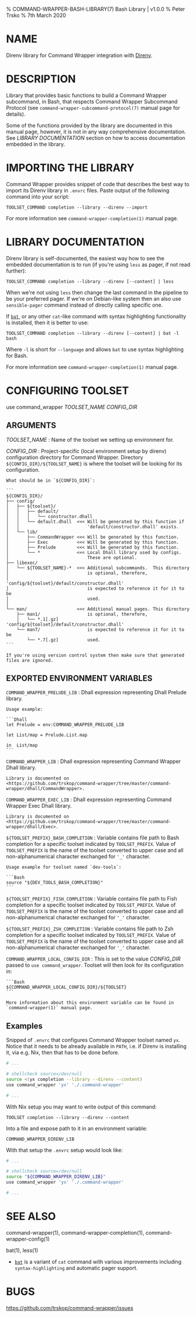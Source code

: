 % COMMAND-WRAPPER-BASH-LIBRARY(7) Bash Library | v1.0.0
% Peter Trsko
% 7th March 2020


# NAME

Direnv library for Command Wrapper integration with [Direnv](https://direnv.net).


# DESCRIPTION

Library that provides basic functions to build a Command Wrapper subcommand, in
Bash, that respects Command Wrapper Subcommand Protocol (see
`command-wrapper-subcommand-protocol(7)` manual page for details).

Some of the functions provided by the library are documented in this manual
page, however, it is not in any way comprehensive documentation.   See
*LIBRARY DOCUMENTATION* section on how to access documentation embedded in the
library.


# IMPORTING THE LIBRARY

Command Wrapper provides snippet of code that describes the best way to import
its Direnv library in `.envrc` files.  Paste output of the following command
into your script:

```
TOOLSET_COMMAND completion --library --direnv --import
```

For more information see `command-wrapper-completion(1)` manual page.


# LIBRARY DOCUMENTATION

Direnv library is self-documented, the easiest way how to see the embedded
documentation is to run (if you're using `less` as pager, if not read further):

```
TOOLSET_COMMAND completion --library --direnv [--content] | less
```

When we're not using `less` then change the last command in the pipeline to be
your preferred pager. If we're on Debian-like system then an also use
`sensible-pager` command instead of directly calling specific one.

If [`bat`](https://github.com/sharkdp/bat), or any other `cat`-like command
with syntax highlighting functionality is installed, then it is better to use:

```
TOOLSET_COMMAND completion --library --direnv [--content] | bat -l bash
```

Where `-l` is short for `--language` and allows `bat` to use syntax
highlighting for Bash.

For more information see `command-wrapper-completion(1)` manual page.


# CONFIGURING TOOLSET

use command\_wrapper *TOOLSET\_NAME* *CONFIG\_DIR*


## ARGUMENTS

*TOOLSET\_NAME*
:   Name of the toolset we setting up environment for.

*CONFIG\_DIR*
:   Project-specific (local environment setup by direnv) configuration
    directory for Command Wrapper. Directory `${CONFIG_DIR}/${TOOLSET_NAME}`
    is where the toolset will be looking for its configuration.

    What should be in `${CONFIG_DIR}`:

    ```
    ${CONFIG_DIR}/
    ├── config/
    │   ├── ${toolset}/
    │   │   ├── default/
    │   │   │   └── constructor.dhall
    │   │   └── default.dhall  <<< Will be generated by this function if
    │   │                          'default/constructor.dhall' exists.
    │   └── lib/
    │       ├── CommandWrapper <<< Will be generated by this function.
    │       ├── Exec           <<< Will be generated by this function.
    │       ├── Prelude        <<< Will be generated by this function.
    │       └── *              <<< Local Dhall library used by configs.
    │                              These are optional.
    ├── libexec/
    │   └── ${TOOLSET_NAME}-*  <<< Additional subcommands.  This directory
    │                              is optional, therefore,
    │                              'config/${toolset}/default/constructor.dhall'
    │                              is expected to reference it for it to be
    │                              used.
    │
    └── man/                   <<< Additional manual pages. This directory
        ├── man1/                  is optional, therefore,
        │   └── *.1[.gz]           'config/${toolset}/default/constructor.dhall'
        └── man7/                  is expected to reference it for it to be
            └── *.7[.gz]           used.
    ```

    If you're using version control system then make sure that generated
    files are ignored.


## EXPORTED ENVIRONMENT VARIABLES

`COMMAND_WRAPPER_PRELUDE_LIB`
:   Dhall expression representing Dhall Prelude library.

    Usage example:

    ```Dhall
    let Prelude = env:COMMAND_WRAPPER_PRELUDE_LIB

    let List/map = Prelude.List.map

    in  List/map
    ```

`COMMAND_WRAPPER_LIB`
:   Dhall expression representing Command Wrapper Dhall library.

    Library is documented on
    <https://github.com/trskop/command-wrapper/tree/master/command-wrapper/dhall/CommandWrapper>.

`COMMAND_WRAPPER_EXEC_LIB`
:   Dhall expression representing Command Wrapper Exec Dhall library.

    Library is documented on
    <https://github.com/trskop/command-wrapper/tree/master/command-wrapper/dhall/Exec>.

`${TOOLSET_PREFIX}_BASH_COMPLETION`
:   Variable contains file path to Bash completion for a specific toolset
    indicated by `TOOLSET_PREFIX`.  Value of `TOOLSET_PREFIX` is the name of
    the toolset converted to upper case and all non-alphanumerical character
    exchanged for `'_'` character.

    Usage example for toolset named `dev-tools`:

    ```Bash
    source "${DEV_TOOLS_BASH_COMPLETION}"
    ```

`${TOOLSET_PREFIX}_FISH_COMPLETION`
:   Variable contains file path to Fish completion for a specific toolset
    indicated by `TOOLSET_PREFIX`.  Value of `TOOLSET_PREFIX` is the name of
    the toolset converted to upper case and all non-alphanumerical character
    exchanged for `'_'` character.

`${TOOLSET_PREFIX}_ZSH_COMPLETION`
:   Variable contains file path to Zsh completion for a specific toolset
    indicated by `TOOLSET_PREFIX`.  Value of `TOOLSET_PREFIX` is the name of
    the toolset converted to upper case and all non-alphanumerical character
    exchanged for `'_'` character.

`COMMAND_WRAPPER_LOCAL_CONFIG_DIR`
:   This is set to the value *CONFIG\_DIR* passed to `use command_wrapper`.
    Toolset will then look for its configuration in:

    ```Bash
    ${COMMAND_WRAPPER_LOCAL_CONFIG_DIR}/${TOOLSET}
    ```

    More information about this environment variable can be found in
    `command-wrapper(1)` manual page.


## Examples

Snipped of `.envrc` that configures Command Wrapper toolset named `yx`.  Notice
that it needs to be already available in `PATH`, i.e. if Direnv is installing
it, via e.g. Nix, then that has to be done before.

```Bash
# ...

# shellcheck source=/dev/null
source <(yx completion --library --direnv --content)
use command_wrapper 'yx' './.command-wrapper'

# ...
```

With Nix setup you may want to write output of this command:

```
TOOLSET completion --library --direnv --content
```

Into a file and expose path to it in an environment variable:

```
COMMAND_WRAPPER_DIRENV_LIB
```

With that setup the `.envrc` setup would look like:

```Bash
# ...

# shellcheck source=/dev/null
source "${COMMAND_WRAPPER_DIRENV_LIB}"
use command_wrapper 'yx' './.command-wrapper'

# ...
```


# SEE ALSO

command-wrapper(1), command-wrapper-completion(1), command-wrapper-config(1)

bat(1), less(1)

*   [`bat`](https://github.com/sharkdp/bat) is a variant of `cat` command with
    various improvements including `syntax-highlighting` and automatic pager
    support.


# BUGS

<https://github.com/trskop/command-wrapper/issues>
